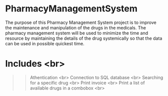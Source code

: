 # PharmacyManagementSystem
The purpose of this Pharmacy Management System project is to improve the maintenance and manipulation of the drugs in the medicals.
The pharmacy management system will be used to minimize the time and resource by maintaining the details of the drug systemically so that the data can be used in possible quickest time.
# Includes <br\>
>>Athentication <br\>
>>Connection to SQL database <br\>
>>Searching for a specific drug <br\>
>>Print invoice <br\>
>>Print a list of available drugs in a combobox <br\>
